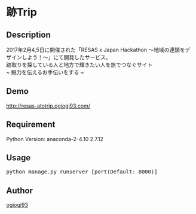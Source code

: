 # 跡Trip

## Description
2017年2月4,5日に開催された「RESAS x Japan Hackathon 〜地域の連鎖をデザインしよう！〜」にて開発したサービス。<br>
跡取りを探している人と地方で輝きたい人を旅でつなぐサイト<br>
~ 魅力を伝えるお手伝いをする ~<br>

## Demo
http://resas-atotrip.ogiogi93.com/

## Requirement

Python Version: anaconda-2-4.10 2.7.12

## Usage
<pre>
python manage.py runserver [port(Default: 8000)]
</pre>

## Author

[ogiogi93](https://github.com/ogiogi93)
